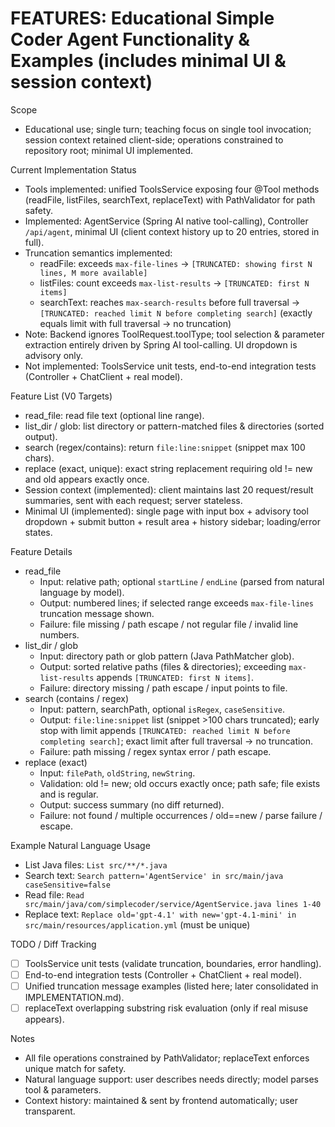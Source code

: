 # FEATURES: Educational Simple Coder Agent Functionality & Examples (includes minimal UI & session context)

Scope
- Educational use; single turn; teaching focus on single tool invocation; session context retained client-side; operations constrained to repository root; minimal UI implemented.

Current Implementation Status
- Tools implemented: unified ToolsService exposing four @Tool methods (readFile, listFiles, searchText, replaceText) with PathValidator for path safety.
- Implemented: AgentService (Spring AI native tool-calling), Controller `/api/agent`, minimal UI (client context history up to 20 entries, stored in full).
- Truncation semantics implemented:
  - readFile: exceeds `max-file-lines` → `[TRUNCATED: showing first N lines, M more available]`
  - listFiles: count exceeds `max-list-results` → `[TRUNCATED: first N items]`
  - searchText: reaches `max-search-results` before full traversal → `[TRUNCATED: reached limit N before completing search]` (exactly equals limit with full traversal → no truncation)
- Note: Backend ignores ToolRequest.toolType; tool selection & parameter extraction entirely driven by Spring AI tool-calling. UI dropdown is advisory only.
- Not implemented: ToolsService unit tests, end-to-end integration tests (Controller + ChatClient + real model).

Feature List (V0 Targets)
- read_file: read file text (optional line range).
- list_dir / glob: list directory or pattern-matched files & directories (sorted output).
- search (regex/contains): return `file:line:snippet` (snippet max 100 chars).
- replace (exact, unique): exact string replacement requiring old != new and old appears exactly once.
- Session context (implemented): client maintains last 20 request/result summaries, sent with each request; server stateless.
- Minimal UI (implemented): single page with input box + advisory tool dropdown + submit button + result area + history sidebar; loading/error states.

Feature Details
- read_file
  - Input: relative path; optional `startLine` / `endLine` (parsed from natural language by model).
  - Output: numbered lines; if selected range exceeds `max-file-lines` truncation message shown.
  - Failure: file missing / path escape / not regular file / invalid line numbers.
- list_dir / glob
  - Input: directory path or glob pattern (Java PathMatcher glob).
  - Output: sorted relative paths (files & directories); exceeding `max-list-results` appends `[TRUNCATED: first N items]`.
  - Failure: directory missing / path escape / input points to file.
- search (contains / regex)
  - Input: pattern, searchPath, optional `isRegex`, `caseSensitive`.
  - Output: `file:line:snippet` list (snippet >100 chars truncated); early stop with limit appends `[TRUNCATED: reached limit N before completing search]`; exact limit after full traversal → no truncation.
  - Failure: path missing / regex syntax error / path escape.
- replace (exact)
  - Input: `filePath`, `oldString`, `newString`.
  - Validation: old != new; old occurs exactly once; path safe; file exists and is regular.
  - Output: success summary (no diff returned).
  - Failure: not found / multiple occurrences / old==new / parse failure / escape.

Example Natural Language Usage
- List Java files: `List src/**/*.java`
- Search text: `Search pattern='AgentService' in src/main/java caseSensitive=false`
- Read file: `Read src/main/java/com/simplecoder/service/AgentService.java lines 1-40`
- Replace text: `Replace old='gpt-4.1' with new='gpt-4.1-mini' in src/main/resources/application.yml` (must be unique)

TODO / Diff Tracking
- [ ] ToolsService unit tests (validate truncation, boundaries, error handling).
- [ ] End-to-end integration tests (Controller + ChatClient + real model).
- [ ] Unified truncation message examples (listed here; later consolidated in IMPLEMENTATION.md).
- [ ] replaceText overlapping substring risk evaluation (only if real misuse appears).

Notes
- All file operations constrained by PathValidator; replaceText enforces unique match for safety.
- Natural language support: user describes needs directly; model parses tool & parameters.
- Context history: maintained & sent by frontend automatically; user transparent.

